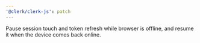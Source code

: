 ```yaml
---
'@clerk/clerk-js': patch
---
```


Pause session touch and token refresh while browser is offline, and resume it when the device comes back online.
